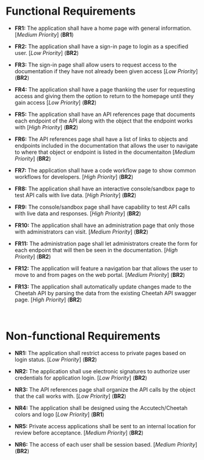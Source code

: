 # Functional Requirements
- **FR1:** The application shall have a home page with general information. [*Medium Priority*] (**BR1**)

- **FR2:** The application shall have a sign-in page to login as a specified user. [*Low Priority*] (**BR2**)

- **FR3:** The sign-in page shall allow users to request access to the documentation if they have not already been given access [*Low Priority*] (**BR2**)

- **FR4:** The application shall have a page thanking the user for requesting access and giving them the option to return to the homepage until they gain access [*Low Priority*] (**BR2**)

- **FR5:** The application shall have an API references page that documents each endpoint of the API along with the object that the endpoint works with [*High Priority*] (**BR2**)

- **FR6:** The API references page shall have a list of links to objects and endpoints included in the documentation that allows the user to navigate to where that object or endpoint is listed in the documentaiton [*Medium Priority*] (**BR2**)

- **FR7:** The application shall have a code workflow page to show common workflows for developers. [*High Priority*] (**BR2**)

- **FR8:** The application shall have an interactive console/sandbox page to test API calls with live data. [*High Priority*] (**BR2**)

- **FR9:** The console/sandbox page shall have capability to test API calls with live data and responses. [*High Priority*] (**BR2**)

- **FR10:** The application shall have an administration page that only those with administrators can visit. [*Medium Priority*] (**BR2**)

- **FR11:** The administration page shall let administrators create the form for each endpoint that will then be seen in the documentation. [*High Priority*] (**BR2**)

- **FR12:** The application will feature a navigation bar that allows the user to move to and from pages on the web portal. [*Medium Priority*] (**BR2**)

- **FR13:** The application shall automatically update changes made to the Cheetah API by parsing the data from the existing Cheetah API swagger page. [*High Priority*] (**BR2**)


<br>

# Non-functional Requirements
- **NR1:** The application shall restrict access to private pages based on login status. [*Low Priority*] (**BR2**)

- **NR2:** The application shall use electronic signatures to authorize user credentials for application login. [*Low Priority*] (**BR2**)

- **NR3:** The API references page shall organize the API calls by the object that the call works with. [*Low Priority*] (**BR2**)

- **NR4:** The application shall be designed using the Accutech/Cheetah colors and logo [*Low Priority*] (**BR1**)

- **NR5:** Private access applications shall be sent to an internal location for review before acceptance. [*Medium Priority*] (**BR2**)

- **NR6:** The access of each user shall be session based. [*Medium Priority*] (**BR2**)